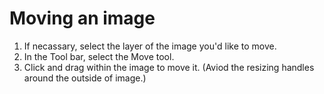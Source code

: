 # Moving an image

1. If necassary, select the layer of the image you'd like to move.
2. In the Tool bar, select the Move tool.
3. Click and drag within the image to move it. (Aviod the resizing handles around the outside of image.)



